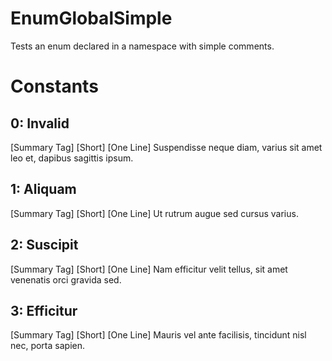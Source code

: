 # EnumGlobalSimple

Tests an enum declared in a namespace with simple comments.  
  
  

# Constants

## 0: Invalid

[Summary Tag] [Short] [One Line] Suspendisse neque diam, varius sit amet leo et, dapibus sagittis ipsum.  
  
  

## 1: Aliquam

[Summary Tag] [Short] [One Line] Ut rutrum augue sed cursus varius.  
  
  

## 2: Suscipit

[Summary Tag] [Short] [One Line] Nam efficitur velit tellus, sit amet venenatis orci gravida sed.  
  
  

## 3: Efficitur

[Summary Tag] [Short] [One Line] Mauris vel ante facilisis, tincidunt nisl nec, porta sapien.  
  
  

